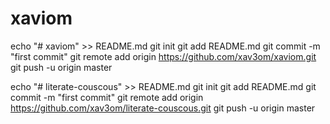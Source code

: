 # xaviom

echo "# xaviom" >> README.md
git init
git add README.md
git commit -m "first commit"
git remote add origin https://github.com/xav3om/xaviom.git
git push -u origin master
                
echo "# literate-couscous" >> README.md
git init
git add README.md
git commit -m "first commit"
git remote add origin https://github.com/xav3om/literate-couscous.git
git push -u origin master
                
